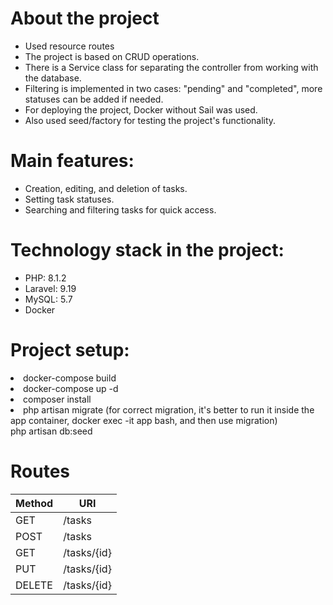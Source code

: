 <h1>About the project</h1>
<ul>
<li>Used resource routes</li>
<li>The project is based on CRUD operations.</li>
<li> There is a Service class for separating the controller from working with the database.</li>
<li>Filtering is implemented in two cases: "pending" and "completed", more statuses can be added if needed.</li>
<li>For deploying the project, Docker without Sail was used.</li>
<li> Also used seed/factory for testing the project's functionality.</li>
</ul>

<h1>Main features:</h1>
<ul>
<li>Creation, editing, and deletion of tasks.</li>
<li>Setting task statuses.</li>
<li>Searching and filtering tasks for quick access.</li>
</ul>

<h1>Technology stack in the project:</h1>
<ul>
<li>PHP: 8.1.2</li>
<li>Laravel: 9.19</li>
<li>MySQL: 5.7</li>
<li>Docker</li>
</ul>


<h1>Project setup:</h1>

<li>docker-compose build</li>
<li>docker-compose up -d</li>
<li>composer install</li>
<li>php artisan migrate (for correct migration, it's better to run it inside the app container, docker exec -it app bash, and then use migration)</li>
</li>php artisan db:seed</li>
<br>

<h1>Routes</h1>

<table>
  <thead>
    <tr>
      <th>Method</th>
      <th>URI</th>
    </tr>
  </thead>
  <tbody>
    <tr>
      <td>GET</td>
      <td>/tasks</td>
    </tr>
    <tr>
      <td>POST</td>
      <td>/tasks</td>
    </tr>
    <tr>
      <td>GET</td>
      <td>/tasks/{id}</td>
    </tr>
    <tr>
      <td>PUT</td>
      <td>/tasks/{id}</td>
    </tr>
    <tr>
      <td>DELETE</td>
      <td>/tasks/{id}</td>
    </tr>
  </tbody>
</table>

